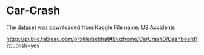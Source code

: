 # Car-Crash
The dataset was downloaded from Kaggle
File name: US Accidents

https://public.tableau.com/profile/sebhat#!/vizhome/CarCrash3/Dashboard1?publish=yes
